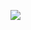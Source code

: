![](http://www.plantuml.com/plantuml/proxy?cache=no&src=https://raw.githubusercontent.com/oleksandrblazhko/ai-213-kirpikov/Laboratory_Work_7/2-SoftwareDesign/2.7-PlantUML/UseCase.puml)
